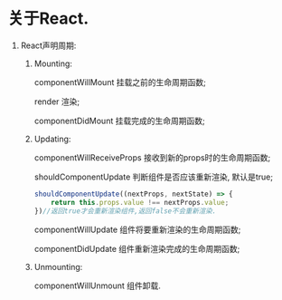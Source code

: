 # 关于React.

1. React声明周期:

   1. Mounting: 

      componentWillMount 挂载之前的生命周期函数;

      render 渲染;

      componentDidMount 挂载完成的生命周期函数;

   2. Updating:

      componentWillReceiveProps 接收到新的props时的生命周期函数;

      shouldComponentUpdate 判断组件是否应该重新渲染, 默认是true;

      ```javascript
      shouldComponentUpdate((nextProps, nextState) => {
          return this.props.value !== nextProps.value;
      })//返回true才会重新渲染组件,返回false不会重新渲染.
      ```

      componentWillUpdate 组件将要重新渲染的生命周期函数;

      componentDidUpdate  组件重新渲染完成的生命周期函数;

   3. Unmounting:

      componentWillUnmount 组件卸载.